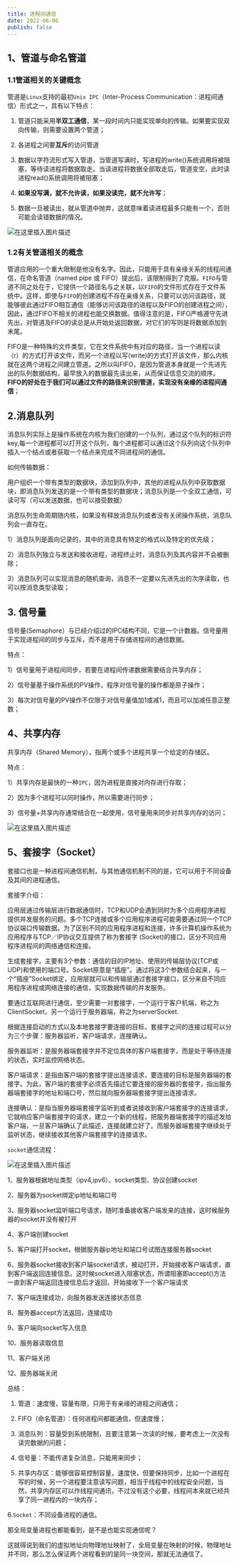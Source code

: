 ```yaml
---
title: 进程间通信
date: 2022-06-06
publish: false
---
```


## 1、管道与命名管道

### 1.1管道相关的关键概念

管道是`Linux`支持的最初`Unix IPC`（Inter-Process Communication：进程间通信）形式之一，具有以下特点：

1. 管道只能采用**半双工通信**，某一段时间内只能实现单向的传输。如果要实现双向传输，则需要设置两个管道；

2. 各进程之间要**互斥**的访问管道

3. 数据以字符流形式写入管道，当管道写满时，写进程的write()系统调用将被阻塞，等待读进程将数据取走。当读进程将数据全部取走后，管道变空，此时读进程read()系统调用将被阻塞；

4. **如果没写满，就不允许读，如果没读完，就不允许写**；

5. 数据一旦被读出，就从管道中抛弃，这就意味着读进程最多只能有一个，否则可能会读错数据的情况。

![在这里插入图片描述](https://img-blog.csdnimg.cn/982399de872a4050a3c3655846ace276.png?x-oss-process=image/watermark,type_d3F5LXplbmhlaQ,shadow_50,text_Q1NETiBAbGVlZGNvZGVKb2huMDE=,size_19,color_FFFFFF,t_70,g_se,x_16)

### 1.2有关管道相关的概念

管道应用的一个重大限制是他没有名字。因此，只能用于具有亲缘关系的线程间通信，在命名管道（named pipe 或 FIFO）提出后，该限制得到了克服。`FIFO`与管道不同之处在于，它提供一个路径名与之关联，以`FIFO`的文件形式存在于文件系统中。这样，即使与`FIFO`的创建进程不存在亲缘关系，只要可以访问该路径，就能够彼此通过FIFO相互通信（能够访问该路径的进程以及FIFO的创建进程之间），因此，通过FIFO不相关的进程也能交换数据。值得注意的是，FIFO严格遵守先进先出，对管道及FIFO的读总是从开始处返回数据，对它们的写则是将数据添加到末尾。

FIFO是一种特殊的文件类型，它在文件系统中有对应的路径，当一个进程以读（r）的方式打开该文件，而另一个进程以写(write)的方式打开该文件，那么内核就在这两个进程之间建立管道。之所以叫FIFO，是因为管道本身就是一个先进先出的队列数据结构，最早放入的数据最先读出来，从而保证信息交流的顺序。**FIFO的好处在于我们可以通过文件的路径来识别管道，实现没有亲缘的进程间通信**；

## 2.消息队列

消息队列实际上是操作系统在内核为我们创建的一个队列，通过这个队列的标识符key,每一个进程都可以打开这个队列，每个进程都可以通过这个队列向这个队列中插入一个结点或者获取一个结点来完成不同进程间的通信。

如何传输数据：

用户组织一个带有类型的数据块，添加到队列中，其他的进程从队列中获取数据块，即消息队列发送的是一个带有类型的数据块；消息队列是一个全双工通信，可读可写（可以发送数据，也可以接受数据）

消息队列生命周期随内核，如果没有释放消息队列或者没有关闭操作系统，消息队列会一直存在。

1）消息队列是面向记录的，其中的消息具有特定的格式以及特定的优先级；

2）消息队列独立与发送和接收进程，进程终止时，消息队列及其内容并不会被删除；

3）消息队列可以实现消息的随机查询，消息不一定要以先进先出的次序读取，也可以按消息类型读取；

## 3. 信号量

信号量(Semaphore）与已经介绍过的IPC结构不同，它是一个计数器。信号量用于实现进程间的同步与互斥，而不是用于存储进程间的通信数据。

特点：

1）信号量用于进程间同步，若要在进程间传递数据需要结合共享内存；

2）信号量基于操作系统的PV操作，程序对信号量的操作都是原子操作；

3）每次对信号量的PV操作不仅限于对信号量值加1或减1，而且可以加减任意正整数；

## 4、共享内存

共享内存（Shared Memory），指两个或多个进程共享一个给定的存储区。

特点：

1）共享内存是最快的一种`IPC`，因为进程是直接对内存进行存取；

2）因为多个进程可以同时操作，所以需要进行同步；

3）信号量+共享内存通常结合在一起使用，信号量用来同步对共享内存的访问；

![在这里插入图片描述](https://img-blog.csdnimg.cn/d892f5affc3740c1bbba5e9beb7e3a85.png?x-oss-process=image/watermark,type_d3F5LXplbmhlaQ,shadow_50,text_Q1NETiBAbGVlZGNvZGVKb2huMDE=,size_12,color_FFFFFF,t_70,g_se,x_16)

## 5、套接字（Socket）

套接口也是一种进程间通信机制，与其他通信机制不同的是，它可以用于不同设备及其间的进程通信。

套接字介绍：

应用层通过传输层进行数据通信时，TCP和UDP会遇到同时为多个应用程序进程提供并发服务的问题。多个TCP连接或多个应用程序进程可能需要通过同一个TCP协议端口传输数据。为了区别不同的应用程序进程和连接，许多计算机操作系统为应用程序与TCP／IP协议交互提供了称为套接字 (Socket)的接口，区分不同应用程序进程间的网络通信和连接。

生成套接字，主要有3个参数：通信的目的IP地址、使用的传输层协议(TCP或UDP)和使用的端口号。Socket原意是“插座”。通过将这3个参数结合起来，与一个“插座”Socket绑定，应用层就可以和传输层通过套接字接口，区分来自不同应用程序进程或网络连接的通信，实现数据传输的并发服务。

要通过互联网进行通信，至少需要一对套接字，一个运行于客户机端，称之为ClientSocket，另一个运行于服务器端，称之为serverSocket.

根据连接启动的方式以及本地套接字要连接的目标，套接字之间的连接过程可以分为三个步骤：服务器监听，客户端请求，连接确认。

服务器监听：是服务器端套接字并不定位具体的客户端套接字，而是处于等待连接的状态，实时监控网络状态。

客户端请求：是指由客户端的套接字提出连接请求，要连接的目标是服务器端的套接字。为此，客户端的套接字必须首先描述它要连接的服务器的套接字，指出服务器端套接字的地址和端口号，然后就向服务器端套接字提出连接请求。

连接确认：是指当服务器端套接字监听到或者说接收到客户端套接字的连接请求，它就响应客户端套接字的请求，建立一个新的线程，把服务器端套接字的描述发给客户端，一旦客户端确认了此描述，连接就建立好了。而服务器端套接字继续处于监听状态，继续接收其他客户端套接字的连接请求。

`socket`通信流程：

![在这里插入图片描述](https://img-blog.csdnimg.cn/7e4b718a179a41c69c4df2803278abfe.png?x-oss-process=image/watermark,type_d3F5LXplbmhlaQ,shadow_50,text_Q1NETiBAbGVlZGNvZGVKb2huMDE=,size_20,color_FFFFFF,t_70,g_se,x_16)

1、服务器根据地址类型（ipv4,ipv6）、socket类型、协议创建socket

2、服务器为socket绑定ip地址和端口号

3、服务器socket监听端口号请求，随时准备接收客户端发来的连接，这时候服务器的socket并没有被打开

4、客户端创建socket

5、客户端打开socket，根据服务器ip地址和端口号试图连接服务器socket

6、服务器socket接收到客户端socket请求，被动打开，开始接收客户端请求，直到客户端返回连接信息。这时候socket进入阻塞状态，所谓阻塞即accept()方法一直到客户端返回连接信息后才返回，开始接收下一个客户端请求

7、客户端连接成功，向服务器发送连接状态信息

8、服务器accept方法返回，连接成功

9、客户端向socket写入信息

10、服务器读取信息

11、客户端关闭

12、服务器端关闭

总结：

1. 管道：速度慢，容量有限，只用于有亲缘的进程之间通信；

2. FIFO（命名管道）：任何进程间都能通信，但速度慢；

3. 消息队列：容量受到系统限制，且要注意第一次读的时候，要考虑上一次没有读完数据的问题；

4. 信号量：不能传递复杂消息，只能用来同步；

5. 共享内存区：能够很容易控制容量，速度快，但要保持同步，比如一个进程在写的时候，另一个进程要注意读写问题，相当于线程中的线程安全问题，当然，共享内存区可以作线程间通讯，不过没有这个必要，线程间本来就已经共享了同一进程内的一块内存；

6.`Socket`：不同设备进程的通信。

那全局变量进程也都能看到，是不是也能实现通信呢？

这就得说到我们的虚拟地址向物理地址映射了，全局变量在映射的时候，物理地址并不同，那么怎么保证两个进程看到的是同一块空间，那就无法通信了。
